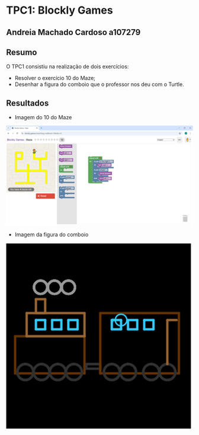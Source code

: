 # TPC1: Blockly Games

## Andreia Machado Cardoso a107279

## Resumo
O TPC1 consistiu na realização de dois exercícios:
* Resolver o exercício 10 do Maze;
* Desenhar a figura do comboio que o professor nos deu com o Turtle.

## Resultados
* Imagem do 10 do Maze
  
![Exercício 10 do Maze](./10Maze.png)

* Imagem da figura do comboio
  
![Comboio](./Comboio.png)
